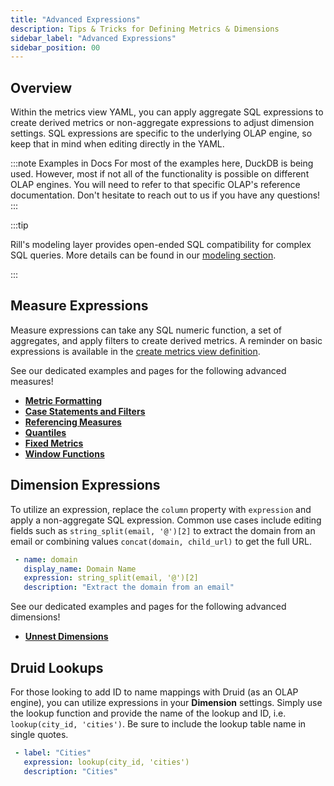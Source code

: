 ```yaml
---
title: "Advanced Expressions"
description: Tips & Tricks for Defining Metrics & Dimensions
sidebar_label: "Advanced Expressions"
sidebar_position: 00
---
```


## Overview

Within the metrics view YAML, you can apply aggregate SQL expressions to create derived metrics or non-aggregate expressions to adjust dimension settings. SQL expressions are specific to the underlying OLAP engine, so keep that in mind when editing directly in the YAML. 

:::note Examples in Docs
For most of the examples here, DuckDB is being used. However, most if not all of the functionality is possible on different OLAP engines. You will need to refer to that specific OLAP's reference documentation. Don't hesitate to reach out to us if you have any questions! 
:::


:::tip

Rill's modeling layer provides open-ended SQL compatibility for complex SQL queries. More details can be found in our [modeling section](/transform/models).

:::

## Measure Expressions

Measure expressions can take any SQL numeric function, a set of aggregates, and apply filters to create derived metrics. A reminder on basic expressions is available in the [create metrics view definition](/build-dashboard/metrics-view#measures).

See our dedicated examples and pages for the following advanced measures!
- **[Metric Formatting](/define/metrics-view/advanced-expressions/metric-formatting)**
- **[Case Statements and Filters](/define/metrics-view/advanced-expressions/case-statements)**
- **[Referencing Measures](/define/metrics-view/advanced-expressions/referencing)**
- **[Quantiles](/define/metrics-view/advanced-expressions/quantiles)**
- **[Fixed Metrics](/define/metrics-view/advanced-expressions/fixed-metrics)**
- **[Window Functions](/define/metrics-view/advanced-expressions/windows)**

  



## Dimension Expressions

To utilize an expression, replace the `column` property with `expression` and apply a non-aggregate SQL expression. Common use cases include editing fields such as `string_split(email, '@')[2]` to extract the domain from an email or combining values `concat(domain, child_url)` to get the full URL.

 ```yaml
  - name: domain
    display_name: Domain Name
    expression: string_split(email, '@')[2]
    description: "Extract the domain from an email"
```
See our dedicated examples and pages for the following advanced dimensions!

- **[Unnest Dimensions](/define/metrics-view/advanced-expressions/unnesting)**

## Druid Lookups

For those looking to add ID to name mappings with Druid (as an OLAP engine), you can utilize expressions in your **Dimension** settings. Simply use the lookup function and provide the name of the lookup and ID, i.e. `lookup(city_id, 'cities')`. Be sure to include the lookup table name in single quotes.

 ```yaml
  - label: "Cities"
    expression: lookup(city_id, 'cities')
    description: "Cities"
```